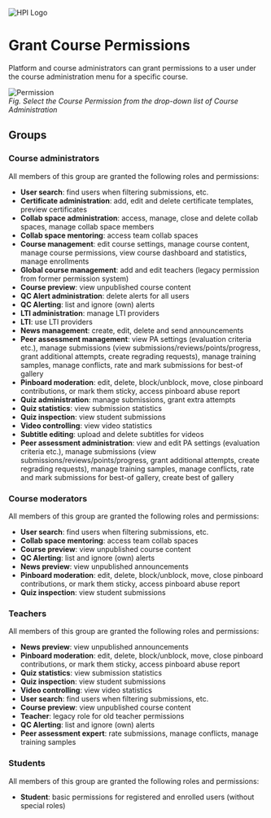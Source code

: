 ![HPI Logo](../../img/HPI_Logo.png)

# Grant Course Permissions

Platform and course administrators can grant permissions to a user under the course administration menu for a specific course.  


![Permission](../../img/course_admin_items/course_permission.png)  
*Fig. Select the Course Permission from the drop-down list of Course Administration*


## Groups

### Course administrators  

All members of this group are granted the following roles and permissions:

- **User search**: find users when filtering submissions, etc.
- **Certificate administration**: add, edit and delete certificate templates, preview certificates
- **Collab space administration**: access, manage, close and delete collab spaces, manage collab space members
- **Collab space mentoring**: access team collab spaces
- **Course management**: edit course settings, manage course content, manage course permissions, view course dashboard and statistics, manage enrollments
- **Global course management**: add and edit teachers (legacy permission from former permission system)
- **Course preview**: view unpublished course content
- **QC Alert administration**: delete alerts for all users
- **QC Alerting**: list and ignore (own) alerts
- **LTI administration**: manage LTI providers
- **LTI**: use LTI providers
- **News management**: create, edit, delete and send announcements
- **Peer assessment management**: view PA settings (evaluation criteria etc.), manage submissions (view submissions/reviews/points/progress, grant additional attempts, create regrading requests), manage training samples, manage conflicts, rate and mark submissions for best-of gallery
- **Pinboard moderation**: edit, delete, block/unblock, move, close pinboard contributions, or mark them sticky, access pinboard abuse report
- **Quiz administration**: manage submissions, grant extra attempts
- **Quiz statistics**: view submission statistics
- **Quiz inspection**: view student submissions
- **Video controlling**: view video statistics
- **Subtitle editing**: upload and delete subtitles for videos
- **Peer assessment administration**: view and edit PA settings (evaluation criteria etc.), manage submissions (view submissions/reviews/points/progress, grant additional attempts, create regrading requests), manage training samples, manage conflicts, rate and mark submissions for best-of gallery, create best of gallery  

### Course moderators  

All members of this group are granted the following roles and permissions:

- **User search**: find users when filtering submissions, etc.
- **Collab space mentoring**: access team collab spaces
- **Course preview**: view unpublished course content
- **QC Alerting**: list and ignore (own) alerts
- **News preview**: view unpublished announcements
- **Pinboard moderation**: edit, delete, block/unblock, move, close pinboard contributions, or mark them sticky, access pinboard abuse report
- **Quiz inspection**: view student submissions  

### Teachers  

All members of this group are granted the following roles and permissions:

- **News preview**: view unpublished announcements
- **Pinboard moderation**: edit, delete, block/unblock, move, close pinboard contributions, or mark them sticky, access pinboard abuse report
- **Quiz statistics**: view submission statistics
- **Quiz inspection**: view student submissions
- **Video controlling**: view video statistics
- **User search**: find users when filtering submissions, etc.
- **Course preview**: view unpublished course content
- **Teacher**: legacy role for old teacher permissions
- **QC Alerting**: list and ignore (own) alerts
- **Peer assessment expert**: rate submissions, manage conflicts, manage training samples  

### Students  

All members of this group are granted the following roles and permissions:

- **Student**: basic permissions for registered and enrolled users (without special roles)